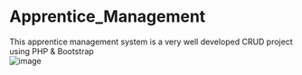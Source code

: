 # Apprentice_Management
This apprentice management system is a very well developed CRUD project using PHP &amp; Bootstrap  
![image](https://github.com/user-attachments/assets/6e1ff665-7d3b-4e5f-beb0-eb8a423892f9)

